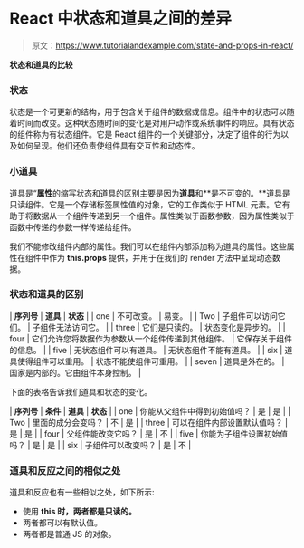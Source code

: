 # React 中状态和道具之间的差异

> 原文：<https://www.tutorialandexample.com/state-and-props-in-react/>

**状态和道具的比较**

### 状态

状态是一个可更新的结构，用于包含关于组件的数据或信息。组件中的状态可以随着时间而改变。这种状态随时间的变化是对用户动作或系统事件的响应。具有状态的组件称为有状态组件。它是 React 组件的一个关键部分，决定了组件的行为以及如何呈现。他们还负责使组件具有交互性和动态性。

### 小道具

道具是“**属性**的缩写状态和道具的区别主要是因为**道具**和**是不可变的。**道具是只读组件。它是一个存储标签属性值的对象，它的工作类似于 HTML 元素。它有助于将数据从一个组件传递到另一个组件。属性类似于函数参数，因为属性类似于函数中传递的参数一样传递给组件。

我们不能修改组件内部的属性。我们可以在组件内部添加称为道具的属性。这些属性在组件中作为 **this.props** 提供，并用于在我们的 render 方法中呈现动态数据。

### 状态和道具的区别

| **序列号** | **道具** | **状态** |
| one | 不可改变。 | 易变。 |
| Two | 子组件可以访问它们。 | 子组件无法访问它。 |
| three | 它们是只读的。 | 状态变化是异步的。 |
| four | 它们允许您将数据作为参数从一个组件传递到其他组件。 | 它保存关于组件的信息。 |
| five | 无状态组件可以有道具。 | 无状态组件不能有道具。 |
| six | 道具使得组件可以重用。 | 状态不能使组件可重用。 |
| seven | 道具是外在的。 | 国家是内部的。它由组件本身控制。 |

下面的表格告诉我们道具和状态的变化。

| **序列号** | **条件** | **道具** | **状态** |
| one | 你能从父组件中得到初始值吗？ | 是 | 是 |
| Two | 里面的成分会变吗？ | 不 | 是 |
| three | 可以在组件内部设置默认值吗？ | 是 | 是 |
| four | 父组件能改变它吗？ | 是 | 不 |
| five | 你能为子组件设置初始值吗？ | 是 | 是 |
| six | 子组件可以改变吗？ | 是 | 不 |

### 道具和反应之间的相似之处

道具和反应也有一些相似之处，如下所示:

*   使用 **this 时，两者都是只读的。**
*   两者都可以有默认值。
*   两者都是普通 JS 的对象。